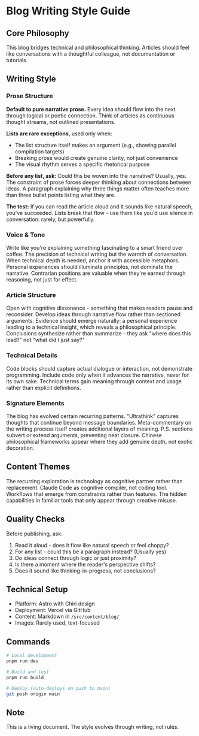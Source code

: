 # Blog Writing Style Guide

## Core Philosophy
This blog bridges technical and philosophical thinking. Articles should feel like conversations with a thoughtful colleague, not documentation or tutorials.

## Writing Style

### Prose Structure
**Default to pure narrative prose.** Every idea should flow into the next through logical or poetic connection. Think of articles as continuous thought streams, not outlined presentations.

**Lists are rare exceptions**, used only when:
- The list structure itself makes an argument (e.g., showing parallel compilation targets)
- Breaking prose would create genuine clarity, not just convenience
- The visual rhythm serves a specific rhetorical purpose

**Before any list, ask:** Could this be woven into the narrative? Usually, yes. The constraint of prose forces deeper thinking about connections between ideas. A paragraph explaining why three things matter often teaches more than three bullet points listing what they are.

**The test:** If you can read the article aloud and it sounds like natural speech, you've succeeded. Lists break that flow - use them like you'd use silence in conversation: rarely, but powerfully.

### Voice & Tone
Write like you're explaining something fascinating to a smart friend over coffee. The precision of technical writing but the warmth of conversation. When technical depth is needed, anchor it with accessible metaphors. Personal experiences should illuminate principles, not dominate the narrative. Contrarian positions are valuable when they're earned through reasoning, not just for effect.

### Article Structure
Open with cognitive dissonance - something that makes readers pause and reconsider. Develop ideas through narrative flow rather than sectioned arguments. Evidence should emerge naturally: a personal experience leading to a technical insight, which reveals a philosophical principle. Conclusions synthesize rather than summarize - they ask "where does this lead?" not "what did I just say?"

### Technical Details
Code blocks should capture actual dialogue or interaction, not demonstrate programming. Include code only when it advances the narrative, never for its own sake. Technical terms gain meaning through context and usage rather than explicit definitions.

### Signature Elements
The blog has evolved certain recurring patterns. "Ultrathink" captures thoughts that continue beyond message boundaries. Meta-commentary on the writing process itself creates additional layers of meaning. P.S. sections subvert or extend arguments, preventing neat closure. Chinese philosophical frameworks appear where they add genuine depth, not exotic decoration.

## Content Themes
The recurring exploration is technology as cognitive partner rather than replacement. Claude Code as cognitive compiler, not coding tool. Workflows that emerge from constraints rather than features. The hidden capabilities in familiar tools that only appear through creative misuse.

## Quality Checks
Before publishing, ask:
1. Read it aloud - does it flow like natural speech or feel choppy?
2. For any list - could this be a paragraph instead? (Usually yes)
3. Do ideas connect through logic or just proximity?
4. Is there a moment where the reader's perspective shifts?
5. Does it sound like thinking-in-progress, not conclusions?

## Technical Setup
- Platform: Astro with Chiri design
- Deployment: Vercel via GitHub
- Content: Markdown in `/src/content/blog/`
- Images: Rarely used, text-focused

## Commands
```bash
# Local development
pnpm run dev

# Build and test
pnpm run build

# Deploy (auto-deploys on push to main)
git push origin main
```

## Note
This is a living document. The style evolves through writing, not rules.